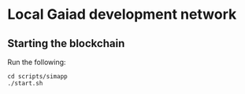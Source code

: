 # Local Gaiad development network

## Starting the blockchain

Run the following:

```
cd scripts/simapp
./start.sh
```
